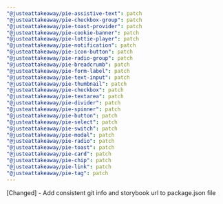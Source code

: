 ```yaml
---
"@justeattakeaway/pie-assistive-text": patch
"@justeattakeaway/pie-checkbox-group": patch
"@justeattakeaway/pie-toast-provider": patch
"@justeattakeaway/pie-cookie-banner": patch
"@justeattakeaway/pie-lottie-player": patch
"@justeattakeaway/pie-notification": patch
"@justeattakeaway/pie-icon-button": patch
"@justeattakeaway/pie-radio-group": patch
"@justeattakeaway/pie-breadcrumb": patch
"@justeattakeaway/pie-form-label": patch
"@justeattakeaway/pie-text-input": patch
"@justeattakeaway/pie-thumbnail": patch
"@justeattakeaway/pie-checkbox": patch
"@justeattakeaway/pie-textarea": patch
"@justeattakeaway/pie-divider": patch
"@justeattakeaway/pie-spinner": patch
"@justeattakeaway/pie-button": patch
"@justeattakeaway/pie-select": patch
"@justeattakeaway/pie-switch": patch
"@justeattakeaway/pie-modal": patch
"@justeattakeaway/pie-radio": patch
"@justeattakeaway/pie-toast": patch
"@justeattakeaway/pie-card": patch
"@justeattakeaway/pie-chip": patch
"@justeattakeaway/pie-link": patch
"@justeattakeaway/pie-tag": patch
---
```


[Changed] - Add consistent git info and storybook url to package.json file
